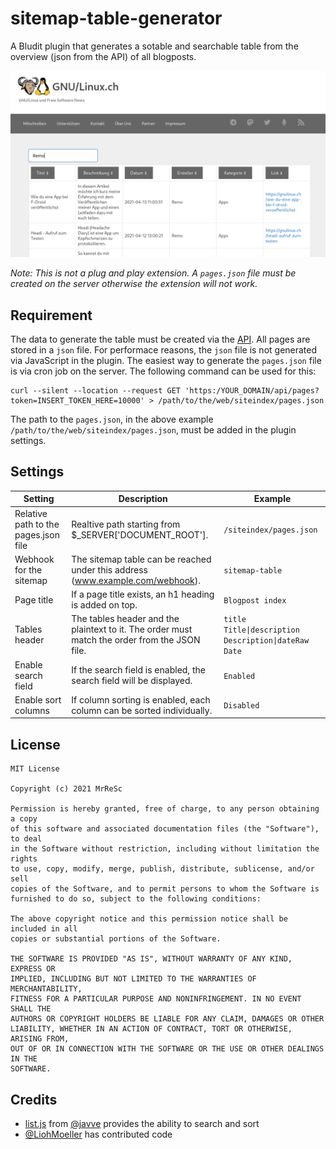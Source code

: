 # sitemap-table-generator
A Bludit plugin that generates a sotable and searchable table from the overview (json from the API) of all blogposts.

![](docs/screenshot_01.png)

*Note: This is not a plug and play extension. A `pages.json` file must be created on the server otherwise the extension will not work.*

## Requirement
The data to generate the table must be created via the [API](https://docs.bludit.com/en/api/introduction). All pages are stored in a `json` file. For performace reasons, the `json` file is not generated via JavaScript in the plugin. The easiest way to generate the `pages.json` file is via cron job on the server. The following command can be used for this:

```
curl --silent --location --request GET 'https:/YOUR_DOMAIN/api/pages?token=INSERT_TOKEN_HERE=10000' > /path/to/the/web/siteindex/pages.json
```
The path to the `pages.json`, in the above example `/path/to/the/web/siteindex/pages.json`, must be added in the plugin settings.

## Settings
| Setting | Description | Example |
|-|-|-|
| Relative path to the pages.json file | Realtive path starting from $_SERVER['DOCUMENT_ROOT']. | `/siteindex/pages.json` |
| Webhook for the sitemap | The sitemap table can be reached under this address (www.example.com/webhook). | `sitemap-table` |
| Page title | If a page title exists, an h1 heading is added on top. | `Blogpost index` |
| Tables header | The tables header and the plaintext to it. The order  must match the order from the JSON file. | `title Title\|description Description\|dateRaw Date` |
| Enable search field | If the search field is enabled, the search field will be displayed. | `Enabled` |
| Enable sort columns | If column sorting is enabled, each column can be sorted individually. | `Disabled` |

## License
~~~
MIT License

Copyright (c) 2021 MrReSc

Permission is hereby granted, free of charge, to any person obtaining a copy
of this software and associated documentation files (the "Software"), to deal
in the Software without restriction, including without limitation the rights
to use, copy, modify, merge, publish, distribute, sublicense, and/or sell
copies of the Software, and to permit persons to whom the Software is
furnished to do so, subject to the following conditions:

The above copyright notice and this permission notice shall be included in all
copies or substantial portions of the Software.

THE SOFTWARE IS PROVIDED "AS IS", WITHOUT WARRANTY OF ANY KIND, EXPRESS OR
IMPLIED, INCLUDING BUT NOT LIMITED TO THE WARRANTIES OF MERCHANTABILITY,
FITNESS FOR A PARTICULAR PURPOSE AND NONINFRINGEMENT. IN NO EVENT SHALL THE
AUTHORS OR COPYRIGHT HOLDERS BE LIABLE FOR ANY CLAIM, DAMAGES OR OTHER
LIABILITY, WHETHER IN AN ACTION OF CONTRACT, TORT OR OTHERWISE, ARISING FROM,
OUT OF OR IN CONNECTION WITH THE SOFTWARE OR THE USE OR OTHER DEALINGS IN THE
SOFTWARE.
~~~

## Credits
* [list.js](https://listjs.com/) from [@javve](https://github.com/javve) provides the ability to search and sort
* [@LiohMoeller](https://github.com/LiohMoeller) has contributed code